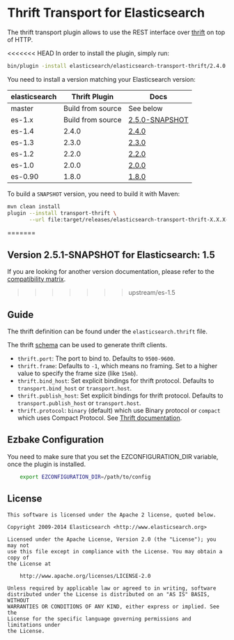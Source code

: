Thrift Transport for Elasticsearch
==================================

The thrift transport plugin allows to use the REST interface over [thrift](http://thrift.apache.org/) on top of HTTP.

<<<<<<< HEAD
In order to install the plugin, simply run: 

```sh
bin/plugin -install elasticsearch/elasticsearch-transport-thrift/2.4.0
```

You need to install a version matching your Elasticsearch version:

| elasticsearch |    Thrift Plugin      |   Docs     |  
|---------------|-----------------------|------------|
| master        |  Build from source    | See below  |
| es-1.x        |  Build from source    | [2.5.0-SNAPSHOT](https://github.com/elasticsearch/elasticsearch-transport-thrift/tree/es-1.x/#version-250-snapshot-for-elasticsearch-1x)  |
|    es-1.4              |     2.4.0         | [2.4.0](https://github.com/elasticsearch/elasticsearch-transport-thrift/tree/v2.4.0/#version-240-for-elasticsearch-14)                  |
| es-1.3        |  2.3.0                | [2.3.0](https://github.com/elasticsearch/elasticsearch-transport-thrift/tree/v2.3.0/#thrift-transport-for-elasticsearch)  |
| es-1.2        |  2.2.0                | [2.2.0](https://github.com/elasticsearch/elasticsearch-transport-thrift/tree/v2.2.0/#thrift-transport-for-elasticsearch)  |
| es-1.0        |  2.0.0                | [2.0.0](https://github.com/elasticsearch/elasticsearch-transport-thrift/tree/v2.0.0/#thrift-transport-for-elasticsearch)  |
| es-0.90       |  1.8.0                | [1.8.0](https://github.com/elasticsearch/elasticsearch-transport-thrift/tree/v1.8.0/#thrift-transport-for-elasticsearch)  |

To build a `SNAPSHOT` version, you need to build it with Maven:

```bash
mvn clean install
plugin --install transport-thrift \
       --url file:target/releases/elasticsearch-transport-thrift-X.X.X-SNAPSHOT.zip
```

=======
## Version 2.5.1-SNAPSHOT for Elasticsearch: 1.5

If you are looking for another version documentation, please refer to the 
[compatibility matrix](http://github.com/elasticsearch/elasticsearch-transport-thrift#thrift-transport-for-elasticsearch).

>>>>>>> upstream/es-1.5
## Guide

The thrift definition can be found under the `elasticsearch.thrift` file.

The thrift [schema](https://github.com/elasticsearch/elasticsearch-transport-thrift/blob/master/elasticsearch.thrift) can be used to generate thrift clients.

* `thrift.port`: The port to bind to. Defaults to `9500-9600`.
* `thrift.frame`: Defaults to `-1`, which means no framing. Set to a higher value to specify the frame size (like `15mb`).
* `thrift.bind_host`: Set explicit bindings for thrift protocol. Defaults to `transport.bind_host` or `transport.host`.
* `thrift.publish_host`: Set explicit bindings for thrift protocol. Defaults to `transport.publish_host` or `transport.host`.
* `thrift.protocol`: `binary` (default) which use Binary protocol or `compact` which uses Compact Protocol. See [Thrift documentation](https://thrift.apache.org/docs/concepts).

## Ezbake Configuration

You need to make sure that you set the EZCONFIGURATION_DIR variable, once the plugin is installed.

```bash
	export EZCONFIGURATION_DIR=/path/to/config
```


License
-------

    This software is licensed under the Apache 2 license, quoted below.

    Copyright 2009-2014 Elasticsearch <http://www.elasticsearch.org>

    Licensed under the Apache License, Version 2.0 (the "License"); you may not
    use this file except in compliance with the License. You may obtain a copy of
    the License at

        http://www.apache.org/licenses/LICENSE-2.0

    Unless required by applicable law or agreed to in writing, software
    distributed under the License is distributed on an "AS IS" BASIS, WITHOUT
    WARRANTIES OR CONDITIONS OF ANY KIND, either express or implied. See the
    License for the specific language governing permissions and limitations under
    the License.
